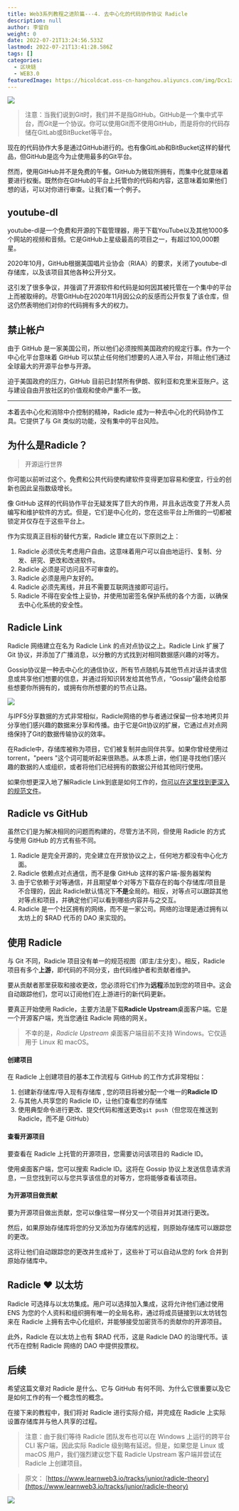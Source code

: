 ```yaml
---
title: Web3系列教程之进阶篇---4. 去中心化的代码协作协议 Radicle
description: null
author: 李留白
weight: 0
date: 2022-07-21T13:24:56.533Z
lastmod: 2022-07-21T13:41:28.586Z
tags: []
categories:
  - 区块链
  - WEB3.0
featuredImage: https://hicoldcat.oss-cn-hangzhou.aliyuncs.com/img/Dcx1zWU(1).png
---
```


![](https://hicoldcat.oss-cn-hangzhou.aliyuncs.com/img/20220721212545.png)

> 注意：当我们说到Git时，我们并不是指GitHub。GitHub是一个集中式平台，而Git是一个协议。你可以使用Git而不使用GitHub，而是将你的代码存储在GitLab或BitBucket等平台。

现在的代码协作大多是通过GitHub进行的。也有像GitLab和BitBucket这样的替代品，但GitHub是迄今为止使用最多的Git平台。

然而，使用GitHub并不是免费的午餐。GitHub为微软所拥有，而集中化就意味着要进行权衡。既然你在GitHub的平台上托管你的代码和内容，这意味着如果他们想的话，可以对你进行审查。让我们看一个例子。

## youtube-dl

youtube-dl是一个免费和开源的下载管理器，用于下载YouTube以及其他1000多个网站的视频和音频。它是GitHub上星级最高的项目之一，有超过100,000颗星。

2020年10月，GitHub根据美国唱片业协会（RIAA）的要求，关闭了youtube-dl存储库，以及该项目其他各种公开分叉。

这引发了很多争议，并强调了开源软件和代码是如何因其被托管在一个集中的平台上而被取缔的。尽管GitHub在2020年11月因公众的反感而公开恢复了该仓库，但这仍然表明他们对你的代码拥有多大的权力。

## 禁止帐户

由于 GitHub 是一家美国公司，所以他们必须按照美国政府的规定行事。作为一个中心化平台意味着 GitHub 可以禁止任何他们想要的人进入平台，并阻止他们通过全球最大的开源平台参与开源。

迫于美国政府的压力，GitHub 目前已封禁所有伊朗、叙利亚和克里米亚账户。这与建设自由开放社区的价值观和使命严重不一致。

------------------------

本着去中心化和消除中介控制的精神，Radicle 成为一种去中心化的代码协作工具。它提供了与 Git 类似的功能，没有集中的平台风险。

## 为什么是Radicle？

> 开源运行世界

你可能以前听过这个。免费和公共代码使构建软件变得更加容易和便宜，行业的创新也因此呈指数级增长。

像 GitHub 这样的代码协作平台无疑发挥了巨大的作用，并且永远改变了开发人员编写和维护软件的方式。但是，它们是中心化的，您在这些平台上所做的一切都被锁定并仅存在于这些平台上。

作为实现真正目标的替代方案，Radicle 建立在以下原则之上：

1. Radicle 必须优先考虑用户自由。这意味着用户可以自由地运行、复制、分发、研究、更改和改进软件。
2. Radicle 必须是可访问且不可审查的。
3. Radicle 必须是用户友好的。
4. Radicle 必须先离线，并且不需要互联网连接即可运行。
5. Radicle 不得在安全性上妥协，并使用加密签名保护系统的各个方面，以确保去中心化系统的安全性。

## Radicle Link

Radicle 网络建立在名为 Radicle Link 的点对点协议之上。Radicle Link 扩展了 Git 协议，并添加了广播消息，以分散的方式找到对相同数据感兴趣的对等方。

Gossip协议是一种去中心化的通信协议，所有节点随机与其他节点对话并请求信息或共享他们想要的信息，并通过将知识转发给其他节点，“Gossip”最终会给那些想要你所拥有的，或拥有你所想要的的节点让路。

![](https://hicoldcat.oss-cn-hangzhou.aliyuncs.com/img/20220721213407.png)

与IPFS分享数据的方式非常相似，Radicle网络的参与者通过保留一份本地拷贝并分享他们感兴趣的数据来分享和传播。由于它是Git协议的扩展，它通过点对点网络保持了Git的数据传输协议的效率。

在Radicle中，存储库被称为项目，它们被复制并由同伴共享。如果你曾经使用过torrent，"peers "这个词可能听起来很熟悉。从本质上讲，他们是寻找他们感兴趣的数据的人或组织，或者将他们已经拥有的数据公开给其他同行使用。

如果你想更深入地了解Radicle Link到底是如何工作的，[你可以在这里找到更深入的规范文件](https://docs.radicle.xyz/understanding-radicle/how-it-works)。

## Radicle vs GitHub

虽然它们是为解决相同的问题而构建的，尽管方法不同，但使用 Radicle 的方式与使用 GitHub 的方式有些不同。

1. Radicle 是完全开源的，完全建立在开放协议之上，任何地方都没有中心化方面。
2. Radicle 依赖点对点通信，而不是像 GitHub 这样的客户端-服务器架构
3. 由于它依赖于对等通信，并且期望单个对等方下载存在的每个存储库/项目是不合理的，因此 Radicle默认情况下**不是**全局的。相反，对等点可以跟踪其他对等点和项目，并确定他们可以看到哪些内容并与之交互。
4. Radicle 是一个社区拥有的网络，而不是一家公司。网络的治理是通过拥有以太坊上的 $RAD 代币的 DAO 来实现的。

## 使用 Radicle

与 Git 不同，Radicle 项目没有单一的规范视图（即主/主分支）。相反，Radicle 项目有多个**上游**，即代码的不同分支，由代码维护者和贡献者维护。

要从贡献者那里获取和接收更改，您必须将它们作为**远程**添加到您的项目中。这会自动跟踪他们，您可以订阅他们在上游进行的新代码更新。

要真正开始使用 Radicle，主要方法是下载**Radicle Upstream**桌面客户端。它是一个开源客户端，充当您通往 Radicle 网络的网关。

> 不幸的是，*Radicle Upstream* 桌面客户端目前不支持 Windows。它仅适用于 Linux 和 macOS。

#### 创建项目

在 Radicle 上创建项目的基本工作流程与 GitHub 的工作方式非常相似：

1. 创建新存储库/导入现有存储库 , 您的项目将被分配一个唯一的**Radicle ID**
2. 与其他人共享您的 Radicle ID，让他们查看您的存储库
3. 使用典型命令进行更改、提交代码和推送更改`git push`（但您现在推送到 Radicle，而不是 GitHub）

#### 查看开源项目

要查看在 Radicle 上托管的开源项目，您需要访问该项目的 Radicle ID。

使用桌面客户端，您可以搜索 Radicle ID。这将在 Gossip 协议上发送信息请求消息，一旦您找到可以与您共享该信息的对等方，您将能够查看该项目。

#### 为开源项目做贡献

要为开源项目做出贡献，您可以像往常一样分叉一个项目并对其进行更改。

然后，如果原始存储库将您的分叉添加为存储库的远程，则原始存储库可以跟踪您的更改。

这将让他们自动跟踪您的更改并生成补丁，这些补丁可以自动从您的 fork 合并到原始存储库中。

## Radicle ❤️ 以太坊

Radicle 可选择与以太坊集成。用户可以选择加入集成，这将允许他们通过使用 ENS 为您的个人资料和组织拥有唯一的全局名称，通过将成员链接到以太坊钱包来在 Radicle 上拥有去中心化组织，并能够接受加密货币的贡献你的开源项目。

此外，Radicle 在以太坊上也有 $RAD 代币，这是 Radicle DAO 的治理代币。该代币在控制 Radicle 网络的 DAO 中提供投票权。

## 后续

希望这篇文章对 Radicle 是什么、它与 GitHub 有何不同、为什么它很重要以及它是如何工作的有一个概念性的概念。

在接下来的教程中，我们将对 Radicle 进行实际介绍，并完成在 Radicle 上实际设置存储库并与他人共享的过程。

> 注意：由于我们等待 Radicle 团队发布也可以在 Windows 上运行的跨平台 CLI 客户端，因此实际 Radicle 级别略有延迟。但是，如果您是 Linux 或 macOS 用户，我们强烈建议您下载 Radicle Upstream 客户端并尝试在 Radicle 上创建项目。

> 原文： [https://www.learnweb3.io/tracks/junior/radicle-theory](https://www.learnweb3.io/tracks/junior/radicle-theory)

![](https://hicoldcat.oss-cn-hangzhou.aliyuncs.com/img/my.png)
